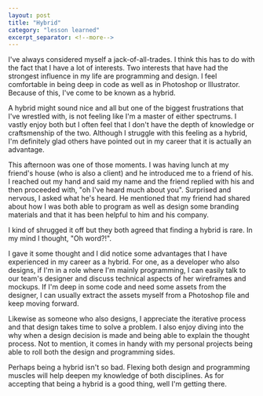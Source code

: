 ```yaml
---
layout: post
title: "Hybrid"
category: "lesson learned"
excerpt_separator: <!--more-->
---
```


I've always considered myself a jack-of-all-trades. I think this has to do with the fact that I have a lot of interests. Two interests that have had the strongest influence in my life are programming and design. I feel comfortable in being deep in code as well as in Photoshop or Illustrator. Because of this, I've come to be known as a hybrid.

<!--more-->

A hybrid might sound nice and all but one of the biggest frustrations that I've wrestled with, is not feeling like I'm a master of either spectrums. I vastly enjoy both but I often feel that I don't have the depth of knowledge or craftsmenship of the two. Although I struggle with this feeling as a hybrid, I'm definitely glad others have pointed out in my career that it is actually an advantage.

This afternoon was one of those moments. I was having lunch at my friend's house (who is also a client) and he introduced me to a friend of his. I reached out my hand and said my name and the friend replied with his and then proceeded with, "oh I've heard much about you". Surprised and nervous, I asked what he's heard. He mentioned that my friend had shared about how I was both able to program as well as design some branding materials and that it has been helpful to him and his company.

I kind of shrugged it off but they both agreed that finding a hybrid is rare. In my mind I thought, "Oh word?!".

I gave it some thought and I did notice some advantages that I have experienced in my career as a hybrid. For one, as a developer who also designs, if I'm in a role where I'm mainly programming, I can easily talk to our team's designer and discuss technical aspects of her wireframes and mockups. If I'm deep in some code and need some assets from the designer, I can usually extract the assets myself from a Photoshop file and keep moving forward.

Likewise as someone who also designs, I appreciate the iterative process and that design takes time to solve a problem. I also enjoy diving into the why when a design decision is made and being able to explain the thought process. Not to mention, it comes in handy with my personal projects being able to roll both the design and programming sides.

Perhaps being a hybrid isn't so bad. Flexing both design and programming muscles will help deepen my knowledge of both disciplines. As for accepting that being a hybrid is a good thing, well I'm getting there.